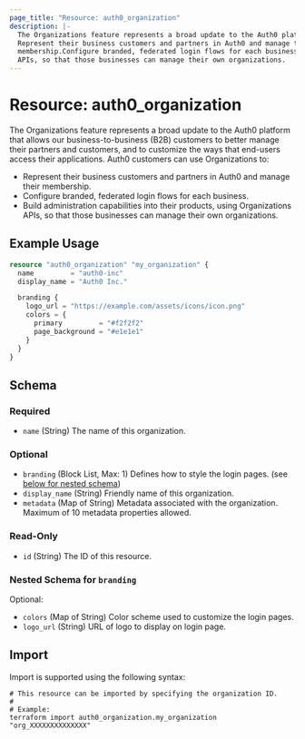 ```yaml
---
page_title: "Resource: auth0_organization"
description: |-
  The Organizations feature represents a broad update to the Auth0 platform that allows our business-to-business (B2B) customers to better manage their partners and customers, and to customize the ways that end-users access their applications. Auth0 customers can use Organizations to:
  Represent their business customers and partners in Auth0 and manage their
  membership.Configure branded, federated login flows for each business.Build administration capabilities into their products, using Organizations
  APIs, so that those businesses can manage their own organizations.
---
```


# Resource: auth0_organization

The Organizations feature represents a broad update to the Auth0 platform that allows our business-to-business (B2B) customers to better manage their partners and customers, and to customize the ways that end-users access their applications. Auth0 customers can use Organizations to:

  - Represent their business customers and partners in Auth0 and manage their
    membership.
  - Configure branded, federated login flows for each business.
  - Build administration capabilities into their products, using Organizations
    APIs, so that those businesses can manage their own organizations.

## Example Usage

```terraform
resource "auth0_organization" "my_organization" {
  name         = "auth0-inc"
  display_name = "Auth0 Inc."

  branding {
    logo_url = "https://example.com/assets/icons/icon.png"
    colors = {
      primary         = "#f2f2f2"
      page_background = "#e1e1e1"
    }
  }
}
```

<!-- schema generated by tfplugindocs -->
## Schema

### Required

- `name` (String) The name of this organization.

### Optional

- `branding` (Block List, Max: 1) Defines how to style the login pages. (see [below for nested schema](#nestedblock--branding))
- `display_name` (String) Friendly name of this organization.
- `metadata` (Map of String) Metadata associated with the organization. Maximum of 10 metadata properties allowed.

### Read-Only

- `id` (String) The ID of this resource.

<a id="nestedblock--branding"></a>
### Nested Schema for `branding`

Optional:

- `colors` (Map of String) Color scheme used to customize the login pages.
- `logo_url` (String) URL of logo to display on login page.

## Import

Import is supported using the following syntax:

```shell
# This resource can be imported by specifying the organization ID.
#
# Example:
terraform import auth0_organization.my_organization "org_XXXXXXXXXXXXXX"
```
